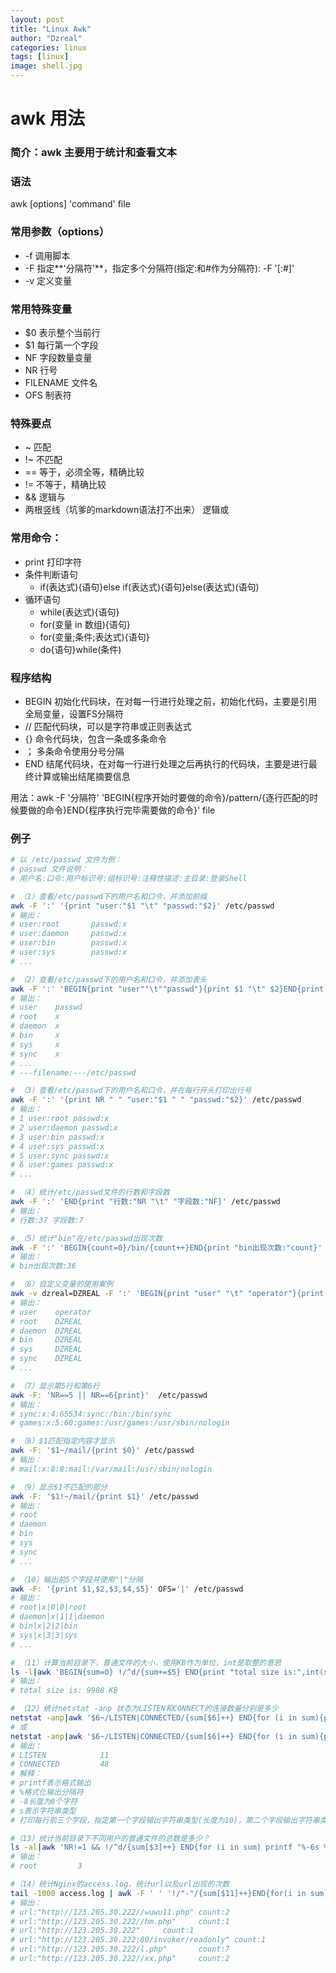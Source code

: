 ```yaml
---
layout: post
title: "Linux Awk"
author: "Dzreal"
categories: linux
tags: [linux]
image: shell.jpg
---
```


# awk 用法

### 简介：awk 主要用于统计和查看文本

### 语法	

awk [options] 'command' file 

### 常用参数（options）
* -f 调用脚本
* -F 指定**'分隔符'**，指定多个分隔符(指定:和#作为分隔符): -F '[:#]'
* -v 定义变量

### 常用特殊变量
* $0 表示整个当前行
* $1 每行第一个字段
* NF 字段数量变量
* NR 行号
* FILENAME 文件名
* OFS 制表符

### 特殊要点
* ~ 匹配
* !~ 不匹配
* == 等于，必须全等，精确比较
* != 不等于，精确比较
* && 逻辑与
* 两根竖线（坑爹的markdown语法打不出来） 逻辑或

### 常用命令：
* print 打印字符
* 条件判断语句
    * if(表达式){语句}else if(表达式){语句}else(表达式)(语句)  
* 循环语句
    * while(表达式){语句}
    * for(变量 in 数组){语句}
    * for(变量;条件;表达式){语句}
    * do{语句}while(条件)

### 程序结构
* BEGIN   初始化代码块，在对每一行进行处理之前，初始化代码，主要是引用全局变量，设置FS分隔符
* //           匹配代码块，可以是字符串或正则表达式
* {}           命令代码块，包含一条或多条命令
* ；          多条命令使用分号分隔
* END      结尾代码块，在对每一行进行处理之后再执行的代码块，主要是进行最终计算或输出结尾摘要信息

用法：awk -F '分隔符' 'BEGIN{程序开始时要做的命令}/pattern/{逐行匹配的时候要做的命令}END{程序执行完毕需要做的命令}' file

### 例子

```bash
# 以 /etc/passwd 文件为例：
# passwd 文件说明：
# 用户名:口令:用户标识号:组标识号:注释性描述:主目录:登录Shell

# （1）查看/etc/passwd下的用户名和口令，并添加前缀
awk -F ':' '{print "user:"$1 "\t" "passwd:"$2}' /etc/passwd
# 输出：
# user:root       passwd:x
# user:daemon     passwd:x
# user:bin        passwd:x
# user:sys        passwd:x
# ...

# （2）查看/etc/passwd下的用户名和口令，并添加表头
awk -F ':' 'BEGIN{print "user""\t""passwd"}{print $1 "\t" $2}END{print "---filename:---"FILENAME}' /etc/passwd
# 输出：
# user    passwd
# root    x
# daemon  x
# bin     x
# sys     x
# sync    x
# ...
# ---filename:---/etc/passwd

# （3）查看/etc/passwd下的用户名和口令，并在每行开头打印出行号
awk -F ':' '{print NR " " "user:"$1 " " "passwd:"$2}' /etc/passwd
# 输出：
# 1 user:root passwd:x
# 2 user:daemon passwd:x
# 3 user:bin passwd:x
# 4 user:sys passwd:x
# 5 user:sync passwd:x
# 6 user:games passwd:x
# ...

# （4）统计/etc/passwd文件的行数和字段数
awk -F ':' 'END{print "行数:"NR "\t" "字段数:"NF}' /etc/passwd
# 输出：
# 行数:37 字段数:7

# （5）统计"bin"在/etc/passwd出现次数
awk -F ':' 'BEGIN{count=0}/bin/{count++}END{print "bin出现次数:"count}' /etc/passwd
# 输出：
# bin出现次数:36

# （6）自定义变量的使用案例
awk -v dzreal=DZREAL -F ':' 'BEGIN{print "user" "\t" "operator"}{print $1 "\t" dzreal}' /etc/passwd
# 输出：
# user    operator
# root    DZREAL
# daemon  DZREAL
# bin     DZREAL
# sys     DZREAL
# sync    DZREAL
# ...

# （7）显示第5行和第6行
awk -F: 'NR==5 || NR==6{print}'  /etc/passwd 
# 输出：
# sync:x:4:65534:sync:/bin:/bin/sync
# games:x:5:60:games:/usr/games:/usr/sbin/nologin

# （8）$1匹配指定内容才显示
awk -F: '$1~/mail/{print $0}' /etc/passwd
# 输出：
# mail:x:8:8:mail:/var/mail:/usr/sbin/nologin

# （9）显示$1不匹配的部分
awk -F: '$1!~/mail/{print $1}' /etc/passwd        
# 输出：
# root
# daemon
# bin
# sys
# sync
# ...

# （10）输出前5个字段并使用"|"分隔
awk -F: '{print $1,$2,$3,$4,$5}' OFS='|' /etc/passwd                 
# 输出：
# root|x|0|0|root
# daemon|x|1|1|daemon
# bin|x|2|2|bin
# sys|x|3|3|sys
# ...

# （11）计算当前目录下，普通文件的大小，使用KB作为单位，int是取整的意思
ls -l|awk 'BEGIN{sum=0} !/^d/{sum+=$5} END{print "total size is:",int(sum/1024),"KB"}'  
# 输出：
# total size is: 9908 KB

# （12）统计netstat -anp 状态为LISTEN和CONNECT的连接数量分别是多少
netstat -anp|awk '$6~/LISTEN|CONNECTED/{sum[$6]++} END{for (i in sum){print i," ",sum[i]}}'
# 或
netstat -anp|awk '$6~/LISTEN|CONNECTED/{sum[$6]++} END{for (i in sum){printf "%-10s %-6s %-3s \n", i," ",sum[i]}}'
# 输出：
# LISTEN            11  
# CONNECTED         48  
# 解释：
# printf表示格式输出
# %格式化输出分隔符
# -8长度为8个字符
# s表示字符串类型
# 打印每行前三个字段，指定第一个字段输出字符串类型(长度为10)，第二个字段输出字符串类型(长度为6)，第三个字段输出字符串类型(长度为3),

#（13）统计当前目录下不同用户的普通文件的总数是多少？
ls -al|awk 'NR!=1 && !/^d/{sum[$3]++} END{for (i in sum) printf "%-6s %-5s %-3s \n",i," ",sum[i]}'
# 输出：
# root         3  

#（14）统计Nginx的access.log，统计url以及url出现的次数
tail -1000 access.log | awk -F ' ' '!/"-"/{sum[$11]++}END{for(i in sum){print "url:"i,"count:"sum[i]}}' OFS="\t"
# 输出：
# url:"http://123.205.30.222//wuwu11.php" count:2
# url:"http://123.205.30.222//hm.php"     count:1
# url:"http://123.205.30.222"     count:1
# url:"http://123.205.30.222:80/invoker/readonly" count:1
# url:"http://123.205.30.222/l.php"       count:7
# url:"http://123.205.30.222//xx.php"     count:2
```

